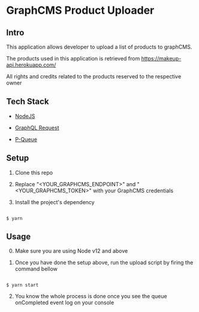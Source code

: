# GraphCMS Product Uploader

## Intro

This application allows developer to upload a list of products to graphCMS.

The products used in this application is retrieved from https://makeup-api.herokuapp.com/

All rights and credits related to the products reserved to the respective owner


## Tech Stack

- [NodeJS](https://nodejs.org/en/)

- [GraphQL Request](https://www.npmjs.com/package/graphql-request)

- [P-Queue](https://www.npmjs.com/package/p-queue)


## Setup

1. Clone this repo

2. Replace "<YOUR_GRAPHCMS_ENDPOINT>" and "<YOUR_GRAPHCMS_TOKEN>" with your GraphCMS credentials

3. Install the project's dependency

```

$ yarn

```

## Usage

0. Make sure you are using Node v12 and above

1. Once you have done the setup above, run the upload script by firing the command bellow 

```

$ yarn start

```

2. You know the whole process is done once you see the queue onCompleted event log on your console